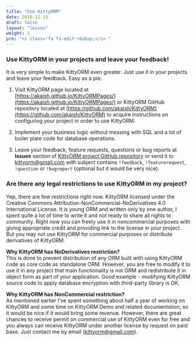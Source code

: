 ```yaml
---
title: "Use KittyORM"
date: 2018-12-15
draft: false
layout: "lesson"
weight: 1
pre: "<i class='fa fa-edit'>&nbsp;</i> "
---
```


### Use KittyORM in your projects and leave your feedback!
It is very simple to make KittyORM even greater. Just use it in your projects and leave your feedback. Easy as a pie:

1. Visit KittyORM page located at [https://akaish.github.io/KittyORMPages/](https://akaish.github.io/KittyORMPages/) or KittyORM GitHub repository located at [https://github.com/akaish/KittyORM](https://github.com/akaish/KittyORM) to acquire instructions on configuring your project in order to use KittyORM.

2. Implement your business logic without messing with SQL and a lot of boiler plate code for database operations.

3. Leave your feedback, feature requests, questions or bug reports at **Issues** section of [KittyORM project GitHub repository](https://github.com/akaish/KittyORM/issues) or send it to <kittyorm@gmail.com> with subject contains `!feedback`, `!featurerequest`, `!question` or `!bugreport` (optional but it would be very nice).

### Are there any legal restrictions to use KittyORM in my project?
Yep, there are few restrictions right now. KittyORM licensed under the Creative Commons Attribution-NonCommercial-NoDerivatives 4.0 International License. It is young ORM and written only by one author, I spent quite a lot of time to write it and not ready to share all rights to community. Right now you can freely use it in noncommercial purposes with giving appropriate credit and providing link to the license in your project. But you may not use KittyORM for commercial purposes or distribute derivatives of KittyORM.  

**Why KittyORM has NoDerivatives restriction?**  
This is done to prevent distribution of any ORM built with using KittyORM code as core code as standalone ORM. However, you are free to modify it to use it in any project that main functionality is not ORM and redistribute it in object form as part of your application. Good example - modifying KittyORM source code to apply database encryption with third-party library is OK.  

**Why KittyORM has NonCommercial restriction?**  
As mentioned earlier I've spent something about half a year of working on KittyORM and some time on KittyORM Demo and related documentstion, so it would be nice if it would bring some revenue. However, there are great chances to receive permit on commercial use of KittyORM even for free and you always can receive KittyORM under another license by request on paid base. Just contact me by email (<kittyorm@gmail.com>).



